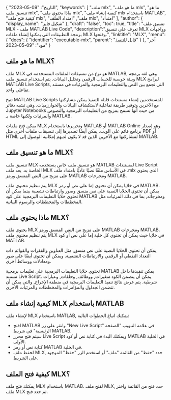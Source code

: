 {
"التاريخ": "09-05-2023",
  "keywords": [
"ملف mlx",
"ما هو ملف mlx",
"ما هو تنسيق ملف mlx",
"ماذا يحتوي ملف mlx",
"كيفية إنشاء ملف mlx باستخدام MATLAB",
"كيفية فتح ملف mlx",
"ملف",
"امتداد الملف mlx",
"امتداد"
],
  "author": {
"display_name": "شكيل فايز"
},
"draft": "false",
"toc": true,
"title": "تنسيق ملف MLX - ملف MATLAB Live Code",
  "description":"تعرف على تنسيق MLX وواجهات برمجة التطبيقات التي يمكنها إنشاء ملفات MLX وفتحها.",
"linktitle": "MLX",
  "menu": {
    "docs": {
      "identifier": "executable-mlx",
"parent": "قابل للتنفيذ"
}
},
"آخر مود": "09-05-2023"
}

## ما هو ملف MLX؟

ملف MLX هو نوع من تنسيقات الملفات المستخدمة في MATLAB, وهي لغة برمجة وبيئة حوسبة للحساب الرقمي وتحليل البيانات. يتم استخدام تنسيق ملف MLX لبرامج MATLAB Live Scripts, التي تجمع بين النص والتعليمات البرمجية والمرئيات في مستند تفاعلي واحد.

تتيح MATLAB Live Scripts للمستخدمين إنشاء مستندات قابلة للتنفيذ يمكن مشاركتها مع الآخرين وتوفير طريقة تفاعلية لاستكشاف البيانات والخوارزميات. وهي تشبه دفاتر Jupyter Notebooks من حيث أنها تسمح بمزيج من التعليمات البرمجية والنصوص والمرئيات ولكنها خاصة بـ MATLAB.

يمكن فتح ملفات MLX وتحريرها باستخدام MATLAB أو MATLAB Online وهو إصدار برنامج قائم على الويب. يمكن أيضًا تصديرها إلى تنسيقات ملفات أخرى مثل PDF أو HTML لمشاركتها مع الآخرين الذين قد لا يكون لديهم إمكانية الوصول إلى MATLAB.

## ما هو تنسيق ملف MLX؟

تنسيق ملف MLX هو تنسيق ملف خاص يستخدمه MATLAB لمستندات Live Script الخاصة به. يعد ملف MLX في الأساس ملفًا نصيًا عاديًا بامتداد ملف .mlx الذي يحتوي على مزيج من النص المنسق ورمز MATLAB ومخرجات MATLAB.

يتم تنظيم محتوى ملف MLX في خلايا يمكن أن تحتوي إما على نص أو رمز MATLAB. يمكن أن تحتوي الخلايا النصية على نص منسق وصور وارتباطات تشعبية بينما يمكن أن تحتوي خلايا التعليمات البرمجية على كود MATLAB ومخرجاته, بما في ذلك المرئيات مثل المخططات والمخططات والرسوم البيانية.

## ماذا يحتوي ملف MLX؟

يحتوي ملف MLX على مزيج من النص المنسق ورمز MATLAB ومخرجات MATLAB. يتم تنظيم محتوى ملف MLX في خلايا حيث يمكن أن تحتوي كل خلية إما على نص أو كود MATLAB.

يمكن أن تحتوي الخلايا النصية على نص منسق, مثل العناوين والفقرات والقوائم ذات التعداد النقطي أو الرقمي والارتباطات التشعبية. ويمكن أن تحتوي أيضًا على صور ومعادلات ووسائط أخرى.

تحتوي خلايا التعليمات البرمجية على تعليمات برمجية MATLAB يمكن تنفيذها داخل مستند Live Script. يمكن أن يتضمن الكود متغيرات, ووظائف, وحلقات, وعبارات شرطية. يتم عرض نتائج تنفيذ التعليمات البرمجية في منطقة الإخراج, والتي يمكن أن تتضمن الجداول والمؤامرات والمخططات والمرئيات الأخرى.

## كيفية إنشاء ملف MLX باستخدام MATLAB

لإنشاء ملف MLX باستخدام MATLAB, يمكنك اتباع الخطوات التالية:

- افتح MATLAB وانقر على زر "New Live Script" في علامة التبويب "الصفحة الرئيسية" في شريط MATLAB.
- سيتم فتح محرر Live Script ويمكنك البدء في كتابة نص أو كود MATLAB في الخلية الأولى.
- كتابة نص أو رمز MATLAB في الخلية.
- لحفظ ملف MLX, حدد "حفظ" من القائمة "ملف" أو استخدم الزر "حفظ" الموجود على الشريط.

## كيفية فتح الملف MLX؟

يمكنك فتح ملف MLX باستخدام MATLAB. لفتح ملف MLX, حدد فتح من القائمة واختر ملف MLX ثم حدد فتح.



